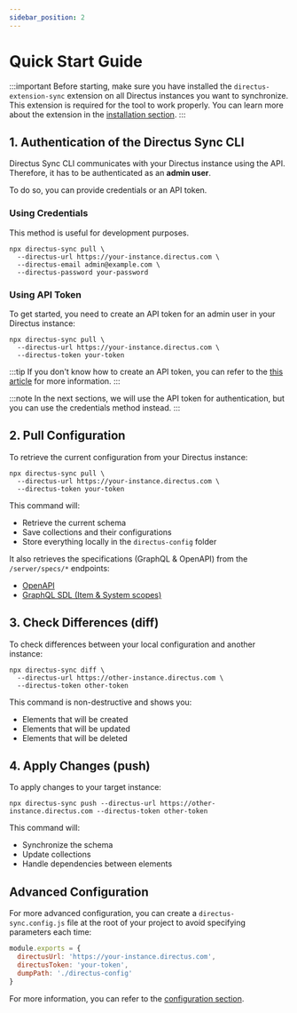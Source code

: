 ```yaml
---
sidebar_position: 2
---
```


# Quick Start Guide

:::important
Before starting, make sure you have installed the `directus-extension-sync` extension on all Directus instances you want to synchronize. This extension is required for the tool to work properly.
You can learn more about the extension in the [installation section](installation.md).
:::

## 1. Authentication of the Directus Sync CLI

Directus Sync CLI communicates with your Directus instance using the API.
Therefore, it has to be authenticated as an **admin user**.

To do so, you can provide credentials or an API token.

### Using Credentials

This method is useful for development purposes.

```shell
npx directus-sync pull \
  --directus-url https://your-instance.directus.com \
  --directus-email admin@example.com \
  --directus-password your-password
```

### Using API Token

To get started, you need to create an API token for an admin user in your Directus instance:

```shell
npx directus-sync pull \
  --directus-url https://your-instance.directus.com \
  --directus-token your-token
```

:::tip
If you don't know how to create an API token, you can refer to the [this article](https://learndirectus.com/how-to-create-an-api-authentication-token/) for more information.
:::

:::note
In the next sections, we will use the API token for authentication, but you can use the credentials method instead.
:::

## 2. Pull Configuration

To retrieve the current configuration from your Directus instance:

```shell
npx directus-sync pull \
  --directus-url https://your-instance.directus.com \
  --directus-token your-token
```

This command will:
- Retrieve the current schema
- Save collections and their configurations
- Store everything locally in the `directus-config` folder

It also retrieves the specifications (GraphQL & OpenAPI) from the `/server/specs/*` endpoints:
- [OpenAPI](https://directus.io/docs/api/server#get-openapi-specification)
- [GraphQL SDL (Item & System scopes)](https://directus.io/docs/api/server#get-graphql-sdl)

## 3. Check Differences (diff)

To check differences between your local configuration and another instance:

```shell
npx directus-sync diff \
  --directus-url https://other-instance.directus.com \
  --directus-token other-token
```

This command is non-destructive and shows you:
- Elements that will be created
- Elements that will be updated
- Elements that will be deleted

## 4. Apply Changes (push)

To apply changes to your target instance:

```shell
npx directus-sync push --directus-url https://other-instance.directus.com --directus-token other-token
```

This command will:
- Synchronize the schema
- Update collections
- Handle dependencies between elements

## Advanced Configuration

For more advanced configuration, you can create a `directus-sync.config.js` file at the root of your project to avoid specifying parameters each time:

```javascript
module.exports = {
  directusUrl: 'https://your-instance.directus.com',
  directusToken: 'your-token',
  dumpPath: './directus-config'
}
```

For more information, you can refer to the [configuration section](../features/configuration.mdx).
